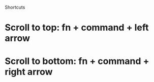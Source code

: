 Shortcuts
# Scroll to top: fn + command + left arrow
# Scroll to bottom: fn + command + right arrow

